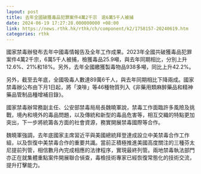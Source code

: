 ```yaml
---
layout: post
title: 去年全國破獲毒品犯罪案件4萬2千宗　逾6萬5千人被捕
date: 2024-06-19 17:27:28.000000000 +08:00
link: https://news.rthk.hk/rthk/ch/component/k2/1758157-20240619.htm
categories: rthk
---
```


國家禁毒辦發布去年中國毒情報告及全年工作成果。2023年全國共破獲毒品犯罪案件4萬2千宗，6萬5千人被捕，檢獲毒品25.9噸，與去年同期相比，分別上升12.6%、21%和18%。另外，去年全國繳獲製毒物品938多噸，同比上升42.2%。

另外，截至去年底，全國吸毒人數達89萬6千人，與去年同期相比下降兩成。國家禁毒辦公布由下月1日起，將「溴啡」等46種物質列入《非藥用類麻醉藥品和精神藥品管制品種增補目錄》。

國家禁毒辦常務副主任、公安部禁毒局局長魏曉軍說，禁毒工作面臨許多風險及挑戰，境內和境外的毒品問題，以及傳統和新型的毒品危害等，相互交織的特點更加突出，下一步將統籌各方面的社會資源，務實開展禁毒國際等合作。

魏曉軍強調，去年底國家主席習近平與美國總統拜登達成設立中美禁毒合作工作組，以及恢復中美禁毒合作的重要共識。當前正積極推進美國高度關注的三種芬太尼提前列管，相信數月內完成相應的法律程序，實現最終列管。兩地禁毒執法部門亦正在就集體重點案件開展聯合偵查，毒檢技術專家已經恢復常態化的技術交流，提升打擊能力。
